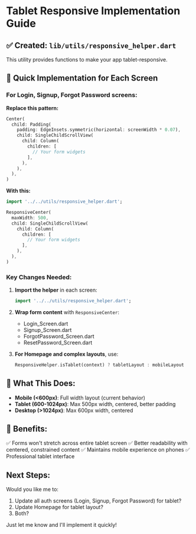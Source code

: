 # Tablet Responsive Implementation Guide

## ✅ Created: `lib/utils/responsive_helper.dart`

This utility provides functions to make your app tablet-responsive.

## 🎯 Quick Implementation for Each Screen

### For Login, Signup, Forgot Password screens:

**Replace this pattern:**
```dart
Center(
  child: Padding(
    padding: EdgeInsets.symmetric(horizontal: screenWidth * 0.07),
    child: SingleChildScrollView(
      child: Column(
        children: [
          // Your form widgets
        ],
      ),
    ),
  ),
)
```

**With this:**
```dart
import '../../utils/responsive_helper.dart';

ResponsiveCenter(
  maxWidth: 500,
  child: SingleChildScrollView(
    child: Column(
      children: [
        // Your form widgets
      ],
    ),
  ),
)
```

### Key Changes Needed:

1. **Import the helper** in each screen:
   ```dart
   import '../../utils/responsive_helper.dart';
   ```

2. **Wrap form content** with `ResponsiveCenter`:
   - Login_Screen.dart
   - Signup_Screen.dart
   - ForgotPassword_Screen.dart
   - ResetPassword_Screen.dart

3. **For Homepage and complex layouts**, use:
   ```dart
   ResponsiveHelper.isTablet(context) ? tabletLayout : mobileLayout
   ```

## 📱 What This Does:

- **Mobile (<600px)**: Full width layout (current behavior)
- **Tablet (600-1024px)**: Max 500px width, centered, better padding
- **Desktop (>1024px)**: Max 600px width, centered

## 🚀 Benefits:

✅ Forms won't stretch across entire tablet screen
✅ Better readability with centered, constrained content
✅ Maintains mobile experience on phones
✅ Professional tablet interface

## Next Steps:

Would you like me to:
1. Update all auth screens (Login, Signup, Forgot Password) for tablet?
2. Update Homepage for tablet layout?
3. Both?

Just let me know and I'll implement it quickly!

